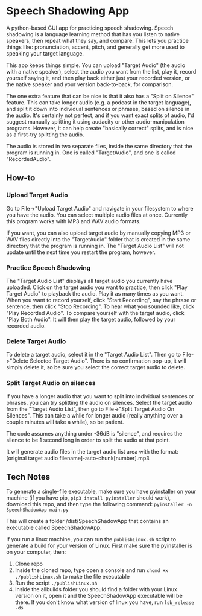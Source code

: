 Speech Shadowing App
=================

A python-based GUI app for practicing speech shadowing. Speech shadowing is a language learning method that has you listen to native speakers, then repeat what they say, and compare. This lets you practice things like: pronunciation, accent, pitch, and generally get more used to speaking your target language.

This app keeps things simple. You can upload "Target Audio" (the audio with a native speaker), select the audio you want from the list, play it, record yourself saying it, and then play back either just your recorded version, or the native speaker and your version back-to-back, for comparison. 

The one extra feature that can be nice is that it also has a "Split on Silence" feature. This can take longer audio (e.g. a podcast in the target language), and split it down into individual sentences or phrases, based on silence in the audio. It's certainly not perfect, and if you want exact splits of audio, I'd suggest manually splitting it using audacity or other audio-manipulation programs. However, it can help create "basically correct" splits, and is nice as a first-try splitting the audio.

The audio is stored in two separate files, inside the same directory that the program is running in. One is called "TargetAudio", and one is called "RecordedAudio". 


How-to
------------

### Upload Target Audio
Go to File->"Upload Target Audio" and navigate in your filesystem to where you have the audio. You can select multiple audio files at once. Currently this program works with MP3 and WAV audio formats.

If you want, you can also upload target audio by manually copying MP3 or WAV files directly into the "TargetAudio" folder that is created in the same directory that the program is running in. The "Target Audio List" will not update until the next time you restart the program, however.

### Practice Speech Shadowing
The "Target Audio List" displays all target audio you currently have uploaded. Click on the target audio you want to practice, then click "Play Target Audio" to playback the audio. Play it as many times as you want. When you want to record yourself, click "Start Recording", say the phrase or sentence, then click "Stop Recording". To hear what you sounded like, click "Play Recorded Audio". To compare yourself with the target audio, click "Play Both Audio". It will then play the target audio, followed by your recorded audio.

### Delete Target Audio
To delete a target audio, select it in the "Target Audio List". Then go to File->"Delete Selected Target Audio". There is no confirmation pop-up, it will simply delete it, so be sure you select the correct target audio to delete.

### Split Target Audio on silences
If you have a longer audio that you want to split into individual sentences or phrases, you can try splitting the audio on silences. Select the target audio from the "Target Audio List", then go to File->"Split Target Audio On Silences". This can take a while for longer audio (really anything over a couple minutes will take a while), so be patient. 

The code assumes anything under -36dB is "silence", and requires the silence to be 1 second long in order to split the audio at that point. 

It will generate audio files in the target audio list area with the format: [original target audio filename]-auto-chunk\[number].mp3


Tech Notes
------------
To generate a single-file executable, make sure you have pyinstaller on your machine (if you have pip, `pip3 install pyinstaller` should work), download this repo, and then type the following command:
```pyinstaller -n SpeechShadowApp main.py```

This will create a folder /dist/SpeechShadowApp that contains an executable called SpeechShadowApp.

If you run a linux machine, you can run the `publishLinux.sh` script to generate a build for your version of Linux. First make sure the pyinstaller is on your computer, then:
1. Clone repo
2. Inside the cloned repo, type open a console and run `chomd +x ./publishLinux.sh` to make the file executable
3. Run the script `./publishLinux.sh`
4. inside the allbuilds folder you should find a folder with your Linux version on it, open it and the SpeechShadowApp executable will be there. If you don't know what version of linux you have, run `lsb_release -ds`